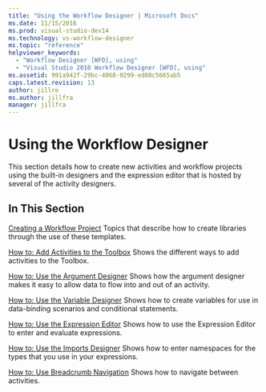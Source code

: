 ```yaml
---
title: "Using the Workflow Designer | Microsoft Docs"
ms.date: 11/15/2016
ms.prod: visual-studio-dev14
ms.technology: vs-workflow-designer
ms.topic: "reference"
helpviewer_keywords:
  - "Workflow Designer [WFD], using"
  - "Visual Studio 2010 Workflow Designer [WFD], using"
ms.assetid: 991a942f-29bc-4868-9299-ed80c5665ab5
caps.latest.revision: 13
author: jillre
ms.author: jillfra
manager: jillfra
---
```

# Using the Workflow Designer
This section details how to create new activities and workflow projects using the built-in designers and the expression editor that is hosted by several of the activity designers.

## In This Section
 [Creating a Workflow Project](../workflow-designer/creating-a-workflow-project.md)
 Topics that describe how to create libraries through the use of these templates.

 [How to: Add Activities to the Toolbox](../workflow-designer/how-to-add-activities-to-the-toolbox.md)
 Shows the different ways to add activities to the Toolbox.

 [How to: Use the Argument Designer](../workflow-designer/how-to-use-the-argument-designer.md)
 Shows how the argument designer makes it easy to allow data to flow into and out of an activity.

 [How to: Use the Variable Designer](../workflow-designer/how-to-use-the-variable-designer.md)
 Shows how to create variables for use in data-binding scenarios and conditional statements.

 [How to: Use the Expression Editor](../workflow-designer/how-to-use-the-expression-editor.md)
 Shows how to use the Expression Editor to enter and evaluate expressions.

 [How to: Use the Imports Designer](../workflow-designer/how-to-use-the-imports-designer.md)
 Shows how to enter namespaces for the types that you use in your expressions.

 [How to: Use Breadcrumb Navigation](../workflow-designer/how-to-use-breadcrumb-navigation.md)
 Shows how to navigate between activities.